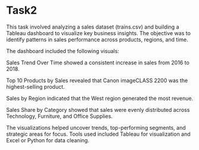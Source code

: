 # Task2
This task involved analyzing a sales dataset (trains.csv) and building a Tableau dashboard to visualize key business insights. The objective was to identify patterns in sales performance across products, regions, and time.

The dashboard included the following visuals:

Sales Trend Over Time showed a consistent increase in sales from 2016 to 2018.

Top 10 Products by Sales revealed that Canon imageCLASS 2200 was the highest-selling product.

Sales by Region indicated that the West region generated the most revenue.

Sales Share by Category showed that sales were evenly distributed across Technology, Furniture, and Office Supplies.

The visualizations helped uncover trends, top-performing segments, and strategic areas for focus. Tools used included Tableau for visualization and Excel or Python for data cleaning.
